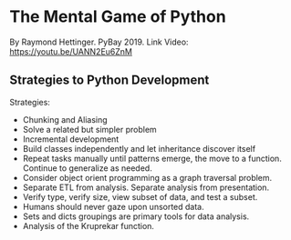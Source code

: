 # The Mental Game of Python 

By Raymond Hettinger. PyBay 2019. Link Video: https://youtu.be/UANN2Eu6ZnM

## Strategies to Python Development

Strategies:

  - Chunking and Aliasing
  - Solve a related but simpler problem 
  - Incremental development
  - Build classes independently and let inheritance discover itself
  - Repeat tasks manually until patterns emerge, the move to a function. Continue to generalize as needed.
  - Consider object orient programming as a  graph traversal problem.
  - Separate ETL from analysis. Separate analysis from presentation.
  - Verify type, verify size, view subset of data, and test a subset.
  - Humans should never gaze upon unsorted data.
  - Sets and dicts groupings are primary tools for data analysis.
  - Analysis of the Kruprekar function.
